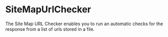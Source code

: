 # SiteMapUrlChecker
The Site Map URL Checker enables you to run an automatic checks for the response from a list of urls stored in a file.
